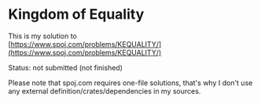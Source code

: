 # Kingdom of Equality

This is my solution to  
[https://www.spoj.com/problems/KEQUALITY/](https://www.spoj.com/problems/KEQUALITY/)

Status: not submitted (not finished)

Please note that spoj.com requires one-file solutions, that's why I don't use any external definition/crates/dependencies in my sources.
